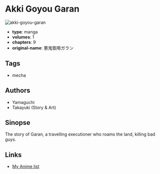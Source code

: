 # Akki Goyou Garan

![akki-goyou-garan](https://cdn.myanimelist.net/images/manga/3/41589.jpg)

-   **type**: manga
-   **volumes**: 1
-   **chapters**: 9
-   **original-name**: 悪鬼御用ガラン

## Tags

-   mecha

## Authors

-   Yamaguchi
-   Takayuki (Story & Art)

## Sinopse

The story of Garan, a travelling executioner who roams the land, killing bad guys.

## Links

-   [My Anime list](https://myanimelist.net/manga/25850/Akki_Goyou_Garan)
